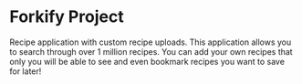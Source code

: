 # Forkify Project

Recipe application with custom recipe uploads. This application allows you to search through over 1 million recipes. You can add your own recipes that only you will be able to see and even bookmark recipes you want to save for later!
